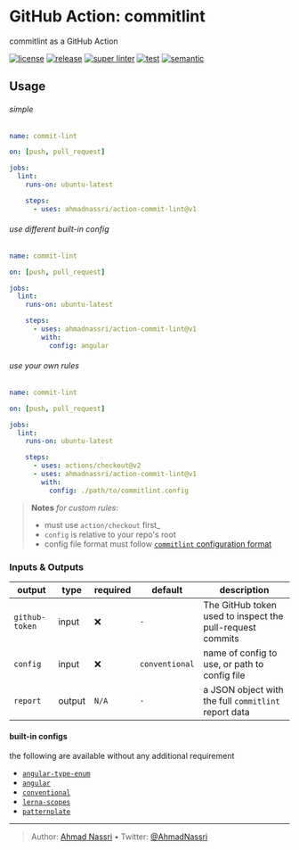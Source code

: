 # GitHub Action: commitlint

commitlint as a GitHub Action

[![license][license-img]][license-url]
[![release][release-img]][release-url]
[![super linter][super-linter-img]][super-linter-url]
[![test][test-img]][test-url]
[![semantic][semantic-img]][semantic-url]

## Usage

###### simple

``` yaml
name: commit-lint

on: [push, pull_request]

jobs:
  lint:
    runs-on: ubuntu-latest

    steps:
      - uses: ahmadnassri/action-commit-lint@v1
```

###### use different built-in config

``` yaml
name: commit-lint

on: [push, pull_request]

jobs:
  lint:
    runs-on: ubuntu-latest

    steps:
      - uses: ahmadnassri/action-commit-lint@v1
        with:
          config: angular
```

###### use your own rules

``` yaml
name: commit-lint

on: [push, pull_request]

jobs:
  lint:
    runs-on: ubuntu-latest

    steps:
      - uses: actions/checkout@v2
      - uses: ahmadnassri/action-commit-lint@v1
        with:
          config: ./path/to/commitlint.config
```

> **Notes** *for custom rules*:
> 
>   - must use `action/checkout` first\_
>   - `config` is relative to your repo's root
>   - config file format must follow [`commitlint` configuration format](https://commitlint.js.org/#/reference-configuration)

### Inputs & Outputs

| output         | type   | required | default        | description                                               |
| -------------- | ------ | -------- | -------------- | --------------------------------------------------------- |
| `github-token` | input  | ❌        | `-`            | The GitHub token used to inspect the pull-request commits |
| `config`       | input  | ❌        | `conventional` | name of config to use, or path to config file             |
| `report`       | output | `N/A`    | `-`            | a JSON object with the full `commitlint` report data      |

#### built-in configs

the following are available without any additional requirement

  - [`angular-type-enum`](https://github.com/conventional-changelog/commitlint/tree/master/%40commitlint/config-angular-type-enum)
  - [`angular`](https://github.com/conventional-changelog/commitlint/tree/master/%40commitlint/config-angular)
  - [`conventional`](https://github.com/conventional-changelog/commitlint/tree/master/%40commitlint/config-conventional)
  - [`lerna-scopes`](https://github.com/conventional-changelog/commitlint/tree/master/%40commitlint/config-lerna-scopes)
  - [`patternplate`](https://github.com/conventional-changelog/commitlint/tree/master/%40commitlint/config-patternplate)

----
> Author: [Ahmad Nassri](https://www.ahmadnassri.com/) &bull;
> Twitter: [@AhmadNassri](https://twitter.com/AhmadNassri)

[license-url]: LICENSE
[license-img]: https://badgen.net/github/license/ahmadnassri/action-commit-lint

[release-url]: https://github.com/ahmadnassri/action-commit-lint/releases
[release-img]: https://badgen.net/github/release/ahmadnassri/action-commit-lint

[super-linter-url]: https://github.com/ahmadnassri/action-commit-lint/actions?query=workflow%3Asuper-linter
[super-linter-img]: https://github.com/ahmadnassri/action-commit-lint/workflows/super-linter/badge.svg

[test-url]: https://github.com/ahmadnassri/action-commit-lint/actions?query=workflow%3Atest
[test-img]: https://github.com/ahmadnassri/action-commit-lint/workflows/test/badge.svg

[semantic-url]: https://github.com/ahmadnassri/action-commit-lint/actions?query=workflow%3Arelease
[semantic-img]: https://badgen.net/badge/📦/semantically%20released/blue
